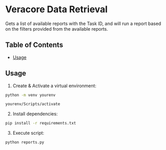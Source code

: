 # Veracore Data Retrieval
Gets a list of available reports with the Task ID, and will run a report based on the filters provided from the available reports.



## Table of Contents

- [Usage](#usage)

## Usage

1. Create & Activate a virtual environment:
```bash
python -m venv yourenv
```
```bash
yourenv/Scripts/activate
```

2. Install dependencies:
```bash
pip install -r requirements.txt
```

3. Execute script:
```bash
python reports.py
```
